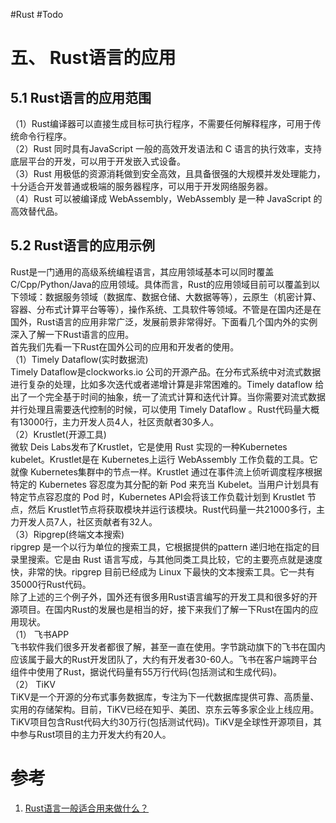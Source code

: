 #Rust #Todo 

# 五、 Rust语言的应用

## 5.1 Rust语言的应用范围

（1）Rust编译器可以直接生成目标可执行程序，不需要任何解释程序，可用于传统命令行程序。  
（2）Rust 同时具有JavaScript 一般的高效开发语法和 C 语言的执行效率，支持底层平台的开发，可以用于开发嵌入式设备。  
（3）Rust 用极低的资源消耗做到安全高效，且具备很强的大规模并发处理能力，十分适合开发普通或极端的服务器程序，可以用于开发网络服务器。  
（4）Rust 可以被编译成 WebAssembly，WebAssembly 是一种 JavaScript 的高效替代品。

## 5.2 Rust语言的应用示例

Rust是一门通用的高级系统编程语言，其应用领域基本可以同时覆盖C/Cpp/Python/Java的应用领域。具体而言，Rust的应用领域目前可以覆盖到以下领域：数据服务领域（数据库、数据仓储、大数据等等），云原生（机密计算、容器、分布式计算平台等等），操作系统、工具软件等领域。不管是在国内还是在国外，Rust语言的应用非常广泛，发展前景非常得好。下面看几个国内外的实例深入了解一下Rust语言的应用。  
首先我们先看一下Rust在国外公司的应用和开发者的使用。  
（1）Timely Dataflow(实时数据流)  
Timely Dataflow是clockworks.io 公司的开源产品。在分布式系统中对流式数据进行复杂的处理，比如多次迭代或者递增计算是非常困难的。Timely dataflow 给出了一个完全基于时间的抽象，统一了流式计算和迭代计算。当你需要对流式数据并行处理且需要迭代控制的时候，可以使用 Timely Dataflow 。Rust代码量大概有13000行，主力开发人员4人，社区贡献者30多人。  
（2）Krustlet(开源工具)  
微软 Deis Labs发布了Krustlet，它是使用 Rust 实现的一种Kubernetes kubelet。Krustlet是在 Kubernetes上运行 WebAssembly 工作负载的工具。它就像 Kubernetes集群中的节点一样。Krustlet 通过在事件流上侦听调度程序根据特定的 Kubernetes 容忍度为其分配的新 Pod 来充当 Kubelet。当用户计划具有特定节点容忍度的 Pod 时，Kubernetes API会将该工作负载计划到 Krustlet 节点，然后 Krustlet节点将获取模块并运行该模块。Rust代码量一共21000多行，主力开发人员7人，社区贡献者有32人。  
（3）Ripgrep(终端文本搜索)  
ripgrep 是一个以行为单位的搜索工具，它根据提供的pattern 递归地在指定的目录里搜索。它是由 Rust 语言写成，与其他同类工具比较，它的主要亮点就是速度快，非常的快。ripgrep 目前已经成为 Linux 下最快的文本搜索工具。它一共有35000行Rust代码。  
除了上述的三个例子外，国外还有很多用Rust语言编写的开发工具和很多好的开源项目。在国内Rust的发展也是相当的好，接下来我们了解一下Rust在国内的应用现状。  
（1） 飞书APP  
飞书软件我们很多开发者都很了解，甚至一直在使用。字节跳动旗下的飞书在国内应该属于最大的Rust开发团队了，大约有开发者30-60人。飞书在客户端跨平台组件中使用了Rust，据说代码量有55万行代码(包括测试和生成代码)。  
（2） TiKV  
TiKV是一个开源的分布式事务数据库，专注为下一代数据库提供可靠、高质量、实用的存储架构。目前，TiKV已经在知乎、美团、京东云等多家企业上线应用。TiKV项目包含Rust代码大约30万行(包括测试代码)。TiKV是全球性开源项目，其中参与Rust项目的主力开发大约有20人。


# 参考
1. [Rust语言一般适合用来做什么？](https://bbs.huaweicloud.com/blogs/328048)